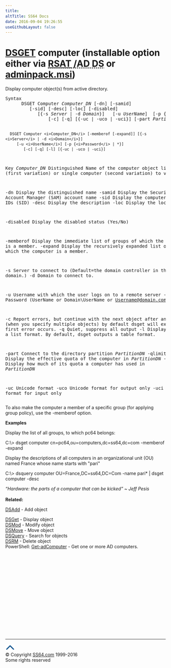 ```yaml
---
title:
altTitle: SS64 Docs
date: 2016-09-04 19:26:55
useGithubLayout: false
---
```

<!-- #BeginLibraryItem "/Library/head_nt.lbi" --><!-- #EndLibraryItem --><h1><a href="dsget.html">DSGET</a> computer (installable option either via <abbr title="Remote Server Administrative Tools / Active Directory Domain Services"><a href="../links/windows.html">RSAT</a> /AD DS</abbr> or <a href="../links/windows.html">adminpack.msi</a>)</h1>
<p>Display computer object(s) from active directory.</p>
<pre>Syntax
      DSGET Computer <i>Computer_DN</i> [-dn] [-samid]
         [-sid] [-desc] [-loc] [-disabled] 
            [{-s <i>Server</i> | -d <i>Domain</i>}]   [-u <i>UserName</i>]  [-p {<i>Password</i> | *}]
                [-c] [-q] [{-uc | -uco | -uci}] [-part <i>PartitionDN</i> [-qlimit] [-qused]]

      DSGET Computer <i>Computer_DN</i> [-memberof [-expand]] [{-s <i>Server</i> | -d <i>Domain</i>}]
         [-u <i>UserName</i>] [-p {<i>Password</i> | *}]
            [-c] [-q] [-l] [{-uc | -uco | -uci}]
   
Key
   <i>Computer_DN</i>  Distinguished Name of the computer object list (first variation) or 
                single computer (second variation) to view.

   -dn      Display the distinguished name
   -samid   Display the Security Account Manager (SAM) account name
   -sid     Display the computer security IDs (SID)
   -desc    Display the description
   -loc     Display the location

  -disabled Display the disabled status (Yes/No)

  -memberof Display the immediate list of groups of which the computer is a member.
   -expand  Display the recursively expanded list of groups of which the computer is a member. 

   -s       Server to connect to (Default=the domain controller in the logon domain.)
   -d       Domain to connect to.

   -u       Username with which the user logs on to a remote server
   -p       Password     (UserName or Domain\UserName or Username@domain.com)

   -c       Report errors, but continue with the next object after any error (when you specify multiple objects)
            by default dsget will exit when the first error occurs.
   -q       Quiet, suppress all output
   -l       Display entries in a list format. By default, dsget outputs a table format.

   -part    Connect to the directory partition <i>PartitionDN</i>
   -qlimit  Display the effective quota of the computer in <i>PartitionDN</i>
   -qused   Display how much of its quota a computer has used in <i>PartitionDN</i>

   -uc      Unicode format
   -uco     Unicode format for output only
   -uci     Unicode format for input only</pre>
<p>To also make the computer  a member of a specific group (for applying group policy), use the <span class="code">-memberof </span>option. </p>
<p><b>Examples</b></p>
<p>Display the list of all groups, to which <span class="code">pc64</span> belongs:</p>
<p class="code">C:\&gt; dsget computer cn=pc64,ou=computers,dc=ss64,dc=com -memberof -expand</p>
<p>Display the descriptions of all computers in an organizational unit (OU) named France whose name starts with "pari"</p>
<p class="code">C:\&gt; dsquery computer OU=France,DC=ss64,DC=Com -name pari* | dsget computer -desc</p>
<p> <i class="quote">“Hardware: the parts of a computer that can be kicked” ~ Jeff Pesis</i><br>
  <br>
<b> Related:</b></p>
<p><a href="dsadd.html">DSAdd</a> - Add object<br>

<a href="dsget.html">DSGet</a> - Display object <br>
<a href="dsmod.html">DSMod</a> - Modify object<br>
<a href="dsmove.html">DSMove</a> - Move object<br>
<a href="dsquery.html">DSQuery</a> - Search for objects <br>
<a href="dsrm.html">DSRM</a> - Delete object<br>
PowerShell: <a href="../ps/get-adcomputer.html">Get-adComputer</a> - Get one or more AD computers. </p><!-- #BeginLibraryItem "/Library/foot_nt.lbi" --><p>
<!-- windows300 -->
<ins class="adsbygoogle" style="display:inline-block;width:300px;height:250px" data-ad-client="ca-pub-6140977852749469" data-ad-slot="7649547908"></ins>
<script>
(adsbygoogle = window.adsbygoogle || []).push({});
</script></p>
<hr>
<div id="bl" class="footer"><a href="dsget-computer.html#"><img src="../images/top.png" width="30" height="22" alt="Back to the Top"></a></div>
<div id="br" class="footer, tagline">© Copyright <a href="http://ss64.com/">SS64.com</a> 1999-2016<br>
Some rights reserved</div><!-- #EndLibraryItem -->

